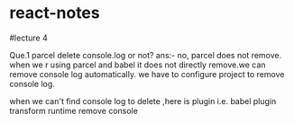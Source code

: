 # react-notes




#lecture 4

Que.1 parcel delete console.log or not?
ans:- no, parcel does not remove. when we r using parcel and babel it does not directly remove.we can remove console log automatically.  we have to configure project to remove console log.

when we can't find console log to delete ,here is plugin i.e. babel plugin transform runtime remove console
